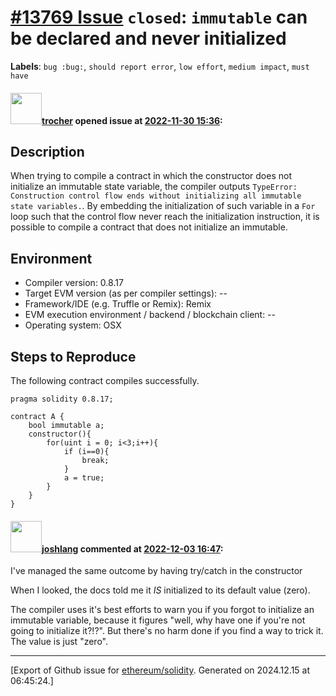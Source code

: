 # [\#13769 Issue](https://github.com/ethereum/solidity/issues/13769) `closed`: `immutable` can be declared and never initialized
**Labels**: `bug :bug:`, `should report error`, `low effort`, `medium impact`, `must have`


#### <img src="https://avatars.githubusercontent.com/u/43437004?u=c7eaacd6a83ad9922842bf83ebdbe28d57823255&v=4" width="50">[trocher](https://github.com/trocher) opened issue at [2022-11-30 15:36](https://github.com/ethereum/solidity/issues/13769):

## Description

When trying to compile a contract in which the constructor does not initialize an immutable state variable, the compiler outputs `TypeError: Construction control flow ends without initializing all immutable state variables.`. By embedding the initialization of such variable in a `For` loop such that the control flow never reach the initialization instruction, it is possible to compile a contract that does not initialize an immutable.

## Environment

- Compiler version: 0.8.17
- Target EVM version (as per compiler settings): --
- Framework/IDE (e.g. Truffle or Remix): Remix
- EVM execution environment / backend / blockchain client: --
- Operating system: OSX

## Steps to Reproduce
The following contract compiles successfully.
```solidity
pragma solidity 0.8.17;

contract A {
    bool immutable a;
    constructor(){
        for(uint i = 0; i<3;i++){
            if (i==0){
                break;
            } 
            a = true;
        }
    }
}
```


#### <img src="https://avatars.githubusercontent.com/u/39773384?u=ac90719136a9741a1107e80e28a09bc67cc5690a&v=4" width="50">[joshlang](https://github.com/joshlang) commented at [2022-12-03 16:47](https://github.com/ethereum/solidity/issues/13769#issuecomment-1336196405):

I've managed the same outcome by having try/catch in the constructor

When I looked, the docs told me it *IS* initialized to its default value (zero).

The compiler uses it's best efforts to warn you if you forgot to initialize an immutable variable, because it figures "well, why have one if you're not going to initialize it?!?".  But there's no harm done if you find a way to trick it.  The value is just "zero".


-------------------------------------------------------------------------------



[Export of Github issue for [ethereum/solidity](https://github.com/ethereum/solidity). Generated on 2024.12.15 at 06:45:24.]
